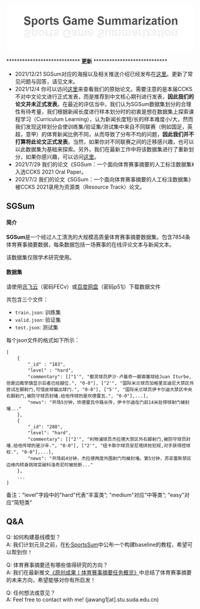 <!-- #  <p align=center>`体育赛事摘要`</p> -->

<p align="center">
    <br>
    <img src="./pics/banner.png" width="500"/>
    <br>
</p>

**************************** **更新** ****************************   
- 2021/12/21 SGSum对应的海报以及相关推送介绍已经发布在[这里](https://hub.baai.ac.cn/view/13211)。更新了常见问题与回答，请见文末。
- 2021/12/4 你可以访问[这里](https://wangjiaan.cn/files/SGSum.pdf)来查看我们的原始论文。需要注意的是本届CCKS不对中文论文进行正式发表，而是推荐到中文核心期刊进行发表，**因此我们的论文并未正式发表**。在最近的评估当中，我们认为SGSum数据集划分的合理性有待考量，我们根据新闻长度进行样本划分时的初衷是想在数据集上探索课程学习（Curriculum Learning），认为新闻长度短/长的样本难度小/大，然而我们发现这样划分会使训练集/验证集/测试集中来自不同联赛（例如国足，英超，意甲）的体育新闻比例不同，从而导致了分布不均的问题，**因此我们并不打算将此论文正式发表**。当然，如果你对不同联赛之间的迁移感兴趣，也可以以此数据集为基础来探索。另外，我们在最新工作中将该数据集进行了重新划分，如果你感兴趣，可以访问[这里](https://arxiv.org/abs/2111.12535)。
- 2021/7/29 我们的论文《SGSum：一个面向体育赛事摘要的人工标注数据集》入选CCKS 2021 Oral Paper。
- 2021/7/2 我们的论文《SGSum：一个面向体育赛事摘要的人工标注数据集》被CCKS 2021录用为资源类（Resource Track）论文。     

## SGSum
#### 简介

**SGSum**是一个经过人工清洗的大规模高质量体育赛事摘要数据集。包含7854条体育赛事摘要数据，每条数据包括一场赛事的在线评论文本与新闻文本。

该数据集仅限学术研究使用。

#### 数据集
请使用[讯飞云](http://pan.iflytek.com:80/link/C91C8827872D98DB78E6F25B8E94FCD3)（密码FECv）或[百度网盘](https://pan.baidu.com/s/1rWUTRi3dPdwmXhRD_UjLPQ)（密码p51j）下载数据文件

共包含三个文件：

* ```train.json```: 训练集
* ```valid.json```: 验证集
* ```test.json```: 测试集


每个json文件的格式如下所示：

```
[
    {
        "_id" : "183",
        "level" : "hard",
        "commentary": [["1'", "都灵球员萨沙·卢基奇一脚直塞球给Juan Iturbe,但是边裁举旗显示后者已经越位.", "0-0"], ["2'", "国际米兰球员加格里亚迪尼大禁区外尝试左脚射门,可惜皮球偏出球门.", "0-0"], ["5'", "国际米兰球员伊卡尔迪大禁区中央右脚射门,被防守球员封堵.给他传球的是坎德雷瓦.", "0-0"],...],
        "news": "开场5分钟，坎德雷瓦中路长传，伊卡尔迪在门前14米处停球射门被封堵..."
    },
    {
        "_id": "288",
        "level": "hard",
        "commentary": [["2'", "利物浦球员杰拉德大禁区外右脚射门,被防守球员封堵.给他传球的是沙辛.", "0-0"], ["2'", "纽卡斯尔球员安尼塔拼抢犯规,对手获得控球权.", "0-0"],...],
        "news": "开场前4分钟，杰拉德两度外围射门均被封堵。第5分钟，苏亚雷斯禁区边缘内转身挑球突破科洛奇尼时被抢断..."
    },
    ...
]
```
备注："level"字段中的"hard"代表“丰富类”; "medium"对应“中等类”; "easy"对应“简短类”

## Q&A
Q: 如何构建基线模型？    
A: 我们计划元旦之前，在[K-SportsSum](https://github.com/krystalan/K-SportsSum)中公布一个构建baseline的教程，希望可以帮到你！

Q: 体育赛事摘要还有哪些值得研究的方向？    
A: 我们在最新推文[《原创成果丨体育赛事摘要任务概览》](https://mp.weixin.qq.com/s/EidRYB_80AhRclz-mryVhQ)中总结了体育赛事摘要的未来方向，希望能够对你有所启发！   

Q: 任何想法或意见？   
A: Feel free to contact with me! (jawang1[at].stu.suda.edu.cn)

